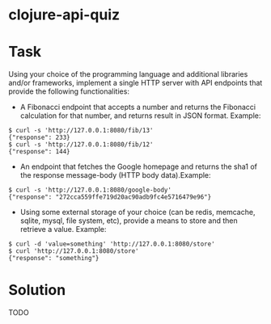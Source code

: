 # clojure-api-quiz

# Task

Using your choice of the programming language and additional libraries and/or frameworks, implement a single HTTP server with API endpoints that provide the following functionalities:

* A Fibonacci endpoint that accepts a number and returns the Fibonacci calculation for that number, and returns result in JSON format. Example:

```console
$ curl -s 'http://127.0.0.1:8080/fib/13'
{"response": 233}
$ curl -s 'http://127.0.0.1:8080/fib/12'
{"response": 144}
```

* An endpoint that fetches the Google homepage and returns the sha1 of the response message-body (HTTP body data).Example:

```console
$ curl -s 'http://127.0.0.1:8080/google-body'
{"response": "272cca559ffe719d20ac90adb9fc4e5716479e96"}
```

* Using some external storage of your choice (can be redis, memcache, sqlite, mysql, file system, etc), provide a means to store and then retrieve a value. Example:

```console
$ curl -d 'value=something' 'http://127.0.0.1:8080/store'
$ curl 'http://127.0.0.1:8080/store'
{"response": "something"}
```

# Solution

TODO
